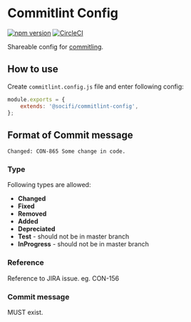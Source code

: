# Commitlint Config

[![npm version](https://badge.fury.io/js/%40socifi%2Fcommitlint-config.svg)](https://badge.fury.io/js/%40socifi%2Fcommitlint-config)
[![CircleCI](https://circleci.com/gh/socifi/commitlint-config/tree/master.svg?style=shield)](https://circleci.com/gh/socifi/commitlint-config/tree/master)

Shareable config for [commitling](https://github.com/marionebl/commitlint).

## How to use

Create ```commitlint.config.js``` file and enter following config:

```javascript
module.exports = {
    extends: '@socifi/commitlint-config',
};

```

## Format of Commit message

```Changed: CON-865 Some change in code.```

### Type

Following types are allowed:
- **Changed**
- **Fixed**
- **Removed**
- **Added**
- **Depreciated**
- **Test** - should not be in master branch
- **InProgress** - should not be in master branch

### Reference

Reference to JIRA issue. eg. CON-156

### Commit message

MUST exist.
